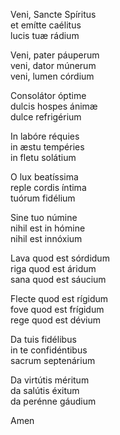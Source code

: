 Veni, Sancte Spíritus\
et emítte caélitus\
lucis tuæ rádium

Veni, pater páuperum\
veni, dator múnerum\
veni, lumen córdium

Consolátor óptime\
dulcis hospes ánimæ\
dulce refrigérium

In labóre réquies\
in æstu tempéries\
in fletu solátium

O lux beatíssima\
reple cordis íntima\
tuórum fidélium

Sine tuo númine\
nihil est in hómine\
nihil est innóxium

Lava quod est sórdidum\
riga quod est áridum\
sana quod est sáucium

Flecte quod est rígidum\
fove quod est frígidum\
rege quod est dévium

Da tuis fidélibus\
in te confidéntibus\
sacrum septenárium

Da virtútis méritum\
da salútis éxitum\
da perénne gáudium

Amen
